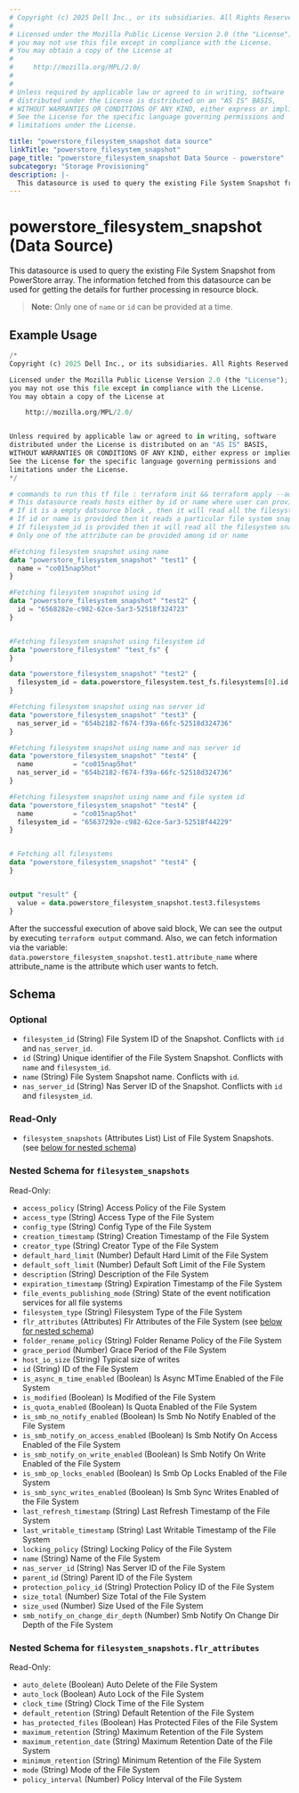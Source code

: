 ```yaml
---
# Copyright (c) 2025 Dell Inc., or its subsidiaries. All Rights Reserved.
# 
# Licensed under the Mozilla Public License Version 2.0 (the "License");
# you may not use this file except in compliance with the License.
# You may obtain a copy of the License at
# 
#     http://mozilla.org/MPL/2.0/
# 
# 
# Unless required by applicable law or agreed to in writing, software
# distributed under the License is distributed on an "AS IS" BASIS,
# WITHOUT WARRANTIES OR CONDITIONS OF ANY KIND, either express or implied.
# See the License for the specific language governing permissions and
# limitations under the License.

title: "powerstore_filesystem_snapshot data source"
linkTitle: "powerstore_filesystem_snapshot"
page_title: "powerstore_filesystem_snapshot Data Source - powerstore"
subcategory: "Storage Provisioning"
description: |-
  This datasource is used to query the existing File System Snapshot from PowerStore array. The information fetched from this datasource can be used for getting the details for further processing in resource block.
---
```


# powerstore_filesystem_snapshot (Data Source)

This datasource is used to query the existing File System Snapshot from PowerStore array. The information fetched from this datasource can be used for getting the details for further processing in resource block.

> **Note:** Only one of `name` or `id` can be provided at a time.

## Example Usage

```terraform
/*
Copyright (c) 2025 Dell Inc., or its subsidiaries. All Rights Reserved.

Licensed under the Mozilla Public License Version 2.0 (the "License");
you may not use this file except in compliance with the License.
You may obtain a copy of the License at

    http://mozilla.org/MPL/2.0/


Unless required by applicable law or agreed to in writing, software
distributed under the License is distributed on an "AS IS" BASIS,
WITHOUT WARRANTIES OR CONDITIONS OF ANY KIND, either express or implied.
See the License for the specific language governing permissions and
limitations under the License.
*/

# commands to run this tf file : terraform init && terraform apply --auto-approve
# This datasource reads hosts either by id or name where user can provide a value to any one of them
# If it is a empty datsource block , then it will read all the filesystem 
# If id or name is provided then it reads a particular file system snapshot with that id or name
# If filesystem_id is provided then it will read all the filesystem snapshots within filesystem
# Only one of the attribute can be provided among id or name 

#Fetching filesystem snapshot using name
data "powerstore_filesystem_snapshot" "test1" {
  name = "co015nap5hot"
}

#Fetching filesystem snapshot using id
data "powerstore_filesystem_snapshot" "test2" {
  id = "6568282e-c982-62ce-5ar3-52518f324723"
}


#Fetching filesystem snapshot using filesystem id
data "powerstore_filesystem" "test_fs" {
}

data "powerstore_filesystem_snapshot" "test2" {
  filesystem_id = data.powerstore_filesystem.test_fs.filesystems[0].id
}

#Fetching filesystem snapshot using nas server id
data "powerstore_filesystem_snapshot" "test3" {
  nas_server_id = "654b2182-f674-f39a-66fc-52518d324736"
}

#Fetching filesystem snapshot using name and nas server id
data "powerstore_filesystem_snapshot" "test4" {
  name          = "co015nap5hot"
  nas_server_id = "654b2182-f674-f39a-66fc-52518d324736"
}

#Fetching filesystem snapshot using name and file system id
data "powerstore_filesystem_snapshot" "test4" {
  name          = "co015nap5hot"
  filesystem_id = "65637292e-c982-62ce-5ar3-52518f44229"
}


# Fetching all filesystems
data "powerstore_filesystem_snapshot" "test4" {
}


output "result" {
  value = data.powerstore_filesystem_snapshot.test3.filesystems
}
```

After the successful execution of above said block, We can see the output by executing `terraform output` command. Also, we can fetch information via the variable: `data.powerstore_filesystem_snapshot.test1.attribute_name` where attribute_name is the attribute which user wants to fetch.

<!-- schema generated by tfplugindocs -->
## Schema

### Optional

- `filesystem_id` (String) File System ID of the Snapshot. Conflicts with `id` and `nas_server_id`.
- `id` (String) Unique identifier of the File System Snapshot. Conflicts with `name` and `filesystem_id`.
- `name` (String) File System Snapshot name. Conflicts with `id`.
- `nas_server_id` (String) Nas Server ID of the Snapshot. Conflicts with `id` and `filesystem_id`.

### Read-Only

- `filesystem_snapshots` (Attributes List) List of File System Snapshots. (see [below for nested schema](#nestedatt--filesystem_snapshots))

<a id="nestedatt--filesystem_snapshots"></a>
### Nested Schema for `filesystem_snapshots`

Read-Only:

- `access_policy` (String) Access Policy of the File System
- `access_type` (String) Access Type of the File System
- `config_type` (String) Config Type of the File System
- `creation_timestamp` (String) Creation Timestamp of the File System
- `creator_type` (String) Creator Type of the File System
- `default_hard_limit` (Number) Default Hard Limit of the File System
- `default_soft_limit` (Number) Default Soft Limit of the File System
- `description` (String) Description of the File System
- `expiration_timestamp` (String) Expiration Timestamp of the File System
- `file_events_publishing_mode` (String) State of the event notification services for all file systems
- `filesystem_type` (String) Filesystem Type of the File System
- `flr_attributes` (Attributes) Flr Attributes of the File System (see [below for nested schema](#nestedatt--filesystem_snapshots--flr_attributes))
- `folder_rename_policy` (String) Folder Rename Policy of the File System
- `grace_period` (Number) Grace Period of the File System
- `host_io_size` (String) Typical size of writes
- `id` (String) ID of the File System
- `is_async_m_time_enabled` (Boolean) Is Async MTime Enabled of the File System
- `is_modified` (Boolean) Is Modified of the File System
- `is_quota_enabled` (Boolean) Is Quota Enabled of the File System
- `is_smb_no_notify_enabled` (Boolean) Is Smb No Notify Enabled of the File System
- `is_smb_notify_on_access_enabled` (Boolean) Is Smb Notify On Access Enabled of the File System
- `is_smb_notify_on_write_enabled` (Boolean) Is Smb Notify On Write Enabled of the File System
- `is_smb_op_locks_enabled` (Boolean) Is Smb Op Locks Enabled of the File System
- `is_smb_sync_writes_enabled` (Boolean) Is Smb Sync Writes Enabled of the File System
- `last_refresh_timestamp` (String) Last Refresh Timestamp of the File System
- `last_writable_timestamp` (String) Last Writable Timestamp of the File System
- `locking_policy` (String) Locking Policy of the File System
- `name` (String) Name of the File System
- `nas_server_id` (String) Nas Server ID of the File System
- `parent_id` (String) Parent ID of the File System
- `protection_policy_id` (String) Protection Policy ID of the File System
- `size_total` (Number) Size Total of the File System
- `size_used` (Number) Size Used of the File System
- `smb_notify_on_change_dir_depth` (Number) Smb Notify On Change Dir Depth of the File System

<a id="nestedatt--filesystem_snapshots--flr_attributes"></a>
### Nested Schema for `filesystem_snapshots.flr_attributes`

Read-Only:

- `auto_delete` (Boolean) Auto Delete of the File System
- `auto_lock` (Boolean) Auto Lock of the File System
- `clock_time` (String) Clock Time of the File System
- `default_retention` (String) Default Retention of the File System
- `has_protected_files` (Boolean) Has Protected Files of the File System
- `maximum_retention` (String) Maximum Retention of the File System
- `maximum_retention_date` (String) Maximum Retention Date of the File System
- `minimum_retention` (String) Minimum Retention of the File System
- `mode` (String) Mode of the File System
- `policy_interval` (Number) Policy Interval of the File System
